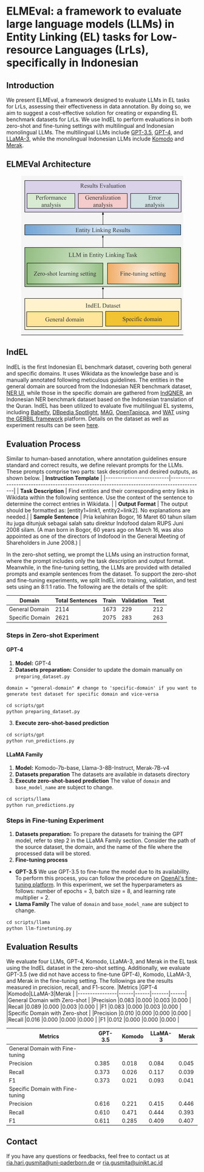 # ELMEval: a framework to evaluate large language models (LLMs) in Entity Linking (EL) tasks for Low-resource Languages (LrLs), specifically in Indonesian

## Introduction
We present ELMEval, a framework designed to evaluate LLMs in EL tasks for LrLs, assessing their effectiveness in data annotation. By doing so, we aim to suggest a cost-effective solution for creating or expanding EL benchmark datasets for LrLs. We use IndEL to perform evaluations in both zero-shot and fine-tuning settings with multilingual and Indonesian monolingual LLMs. The multilingual LLMs include [GPT-3.5](https://platform.openai.com/docs/models/gpt-4-turbo-and-gpt-4), [GPT-4](https://platform.openai.com/docs/models/gpt-4-turbo-and-gpt-4), and [LLaMA-3](https://huggingface.co/meta-llama/Meta-Llama-3-8B-Instruct), while the monolingual Indonesian LLMs include [Komodo](https://huggingface.co/Yellow-AI-NLP/komodo-7b-base) and [Merak](https://huggingface.co/Ichsan2895/Merak-7B-v4-GGUF).

## ELMEVal Architecture

<p align="center">
<img src="images/Evaluation-framework.png">
</p>

## IndEL
IndEL is the first Indonesian EL benchmark dataset, covering both general and specific domains. It uses Wikidata as the knowledge base and is manually annotated following meticulous guidelines. The entities in the general domain are sourced from the Indonesian NER benchmark dataset, [NER UI](https://github.com/indolem/indolem/tree/main/ner/data/nerui), while those in the specific domain are gathered from [IndQNER](https://github.com/dice-group/IndQNER/tree/main/datasets), an Indonesian NER benchmark dataset based on the Indonesian translation of the Quran. IndEL has been utilized to evaluate five multilingual EL systems, including [Babelfy](http://babelfy.org/), [DBpedia Spotlight](https://www.dbpedia-spotlight.org/), [MAG](https://github.com/dice-group/AGDISTIS), [OpenTapioca](https://github.com/opentapioca/opentapioca), and [WAT](https://sobigdata.d4science.org/web/tagme/wat-api) using [the GERBIL framework](https://gerbil.aksw.org/gerbil/) platform. Details on the dataset as well as experiment results can be seen [here](https://github.com/dice-group/IndEL). 

## Evaluation Process
Similar to human-based annotation, where annotation guidelines ensure standard and correct results, we define relevant prompts for the LLMs. These prompts comprise two parts: task description and desired outputs, as shown below. 
| **Instruction Template**                                                                                             |
|--------------------------|-------------------------------------------------------------------------------------------|
| **Task Description**     | Find entities and their corresponding entry links in Wikidata within the following sentence. Use the context of the sentence to determine the correct entries in Wikidata. |
| **Output Format**        | The output should be formatted as: [entity1=link1, entity2=link2]. No explanations are needed.|
| **Sample Sentence**      | Pria kelahiran Bogor, 16 Maret 60 tahun silam itu juga ditunjuk sebagai salah satu direktur Indofood dalam RUPS Juni 2008 silam. (A man born in Bogor, 60 years ago on March 16, was also appointed as one of the directors of Indofood in the General Meeting of Shareholders in June 2008.) |

In the zero-shot setting, we prompt the LLMs using an instruction format, where the prompt includes only the task description and output format. Meanwhile, in the fine-tuning setting, the LLMs are provided with detailed prompts and example sentences from the dataset. To support the zero-shot and fine-tuning experiments, we split IndEL into training, validation, and test sets using an 8:1:1 ratio. The following are the details of the split:

| Domain          | Total Sentences | Train | Validation | Test |
|-----------------|-----------------|-------|------------|------|
| General Domain  | 2114            | 1673  | 229        | 212  |
| Specific Domain | 2621            | 2075  | 283        | 263  |


### Steps in Zero-shot Experiment
#### GPT-4
1. **Model:** GPT-4 
2. **Datasets preparation:** Consider to update the domain manually on ```preparing_dataset.py```
```
domain = "general-domain" # change to 'specific-domain' if you want to generate test dataset for specific domain and vice-versa
```
```
cd scripts/gpt
python preparing_dataset.py
```
3. **Execute zero-shot-based prediction**
```
cd scripts/gpt
python run_predictions.py
```

#### LLaMA Family
1. **Model:** Komodo-7b-base, Llama-3-8B-Instruct, Merak-7B-v4
2. **Datasets preparation**
   The datasets are available in datasets directory 
4. **Execute zero-shot-based prediction**
The value of ```domain``` and ```base_model_name``` are subject to change.
```
cd scripts/llama
python run_predictions.py
```

### Steps in Fine-tuning Experiment
1. **Datasets preparation:** To prepare the datasets for training the GPT model, refer to step 2 in the LLaMA Family section. Consider the path of the source dataset, the domain, and the name of the file where the processed data will be stored.
2. **Fine-tuning process**
- **GPT-3.5** We use GPT-3.5 to fine-tune the model due to its availability. To perform this process, you can follow the procedure on [OpenAI's fine-tuning platform](https://platform.openai.com/finetune). In this experiment, we set the hyperparameters as follows: number of epochs = 3, batch size = 8, and learning rate multiplier = 2.
- **Llama Family**
The value of ```domain``` and ```base_model_name``` are subject to change.
```
cd scripts/llama
python llm-finetuning.py
```

## Evaluation Results
We evaluate four LLMs, GPT-4, Komodo, LLaMA-3, and Merak in the EL task using the IndEL dataset in the zero-shot setting. Additionally, we evaluate GPT-3.5 (we did not have access to fine-tune GPT-4), Komodo, LLaMA-3, and Merak in the fine-tuning setting. The followings are the results measured in precision, recall, and F1-score.
|Metrics         |GPT-4 |Komodo|LLaMA-3|Merak |
|----------------|------|------|-------|------|
|General Domain with Zero-shot  	      |	
|Precision       |0.083 |0.000 |0.003  |0.000 |
|Recall          |0.089 |0.000 |0.003  |0.000 |
|F1              |0.083 |0.000 |0.003  |0.000 |
|Specific Domain with Zero-shot               |	
|Precision       |0.010 |0.000 |0.000  |0.000 |
|Recall          |0.016 |0.000 |0.000  |0.000 |
|F1              |0.012 |0.000 |0.000  |0.000 |

|Metrics         |GPT-3.5|Komodo|LLaMA-3|Merak |
|----------------|-------|------|-------|------|
|General Domain with Fine-tuning               |	
|Precision       |0.385  |0.018 |0.084  |0.045 |
|Recall          |0.373  |0.026 |0.117  |0.039 |
|F1              |0.373  |0.021 |0.093  |0.041 |
|Specific Domain with Fine-tuning              |
|Precision       |0.616  |0.221 |0.415  |0.446 |
|Recall          |0.610  |0.471 |0.444  |0.393 |
|F1              |0.611  |0.285 |0.409  |0.407 |

## Contact
If you have any questions or feedbacks, feel free to contact us at ria.hari.gusmita@uni-paderborn.de or ria.gusmita@uinjkt.ac.id
